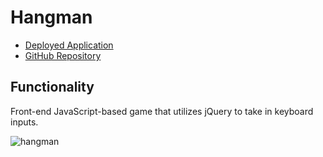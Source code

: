 # Hangman

* [Deployed Application](https://moviehangman.herokuapp.com/)
* [GitHub Repository](https://github.com/colinmcdaniel/Hangman)

## Functionality

Front-end JavaScript-based game that utilizes jQuery to take in keyboard inputs.

![hangman](https://cloud.githubusercontent.com/assets/18273101/21715573/2dfeb85e-d3ba-11e6-8a02-a49458570558.gif)
